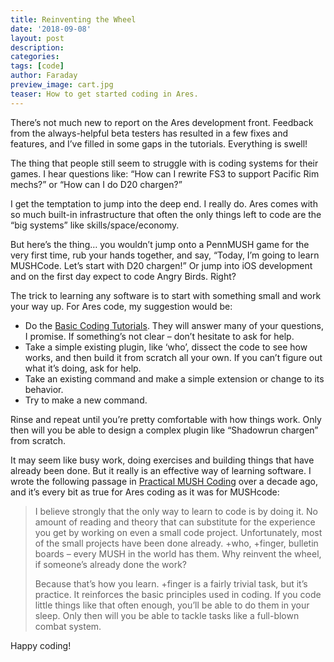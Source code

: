 ```yaml
---
title: Reinventing the Wheel
date: '2018-09-08'
layout: post
description:
categories:
tags: [code]
author: Faraday
preview_image: cart.jpg
teaser: How to get started coding in Ares.
---
```


There’s not much new to report on the Ares development front. Feedback from the always-helpful beta testers has resulted in a few fixes and features, and I’ve filled in some gaps in the tutorials. Everything is swell!

The thing that people still seem to struggle with is coding systems for their games. I hear questions like: “How can I rewrite FS3 to support Pacific Rim mechs?” or “How can I do D20 chargen?”

I get the temptation to jump into the deep end. I really do. Ares comes with so much built-in infrastructure that often the only things left to code are the “big systems” like skills/space/economy.

But here’s the thing… you wouldn’t jump onto a PennMUSH game for the very first time, rub your hands together, and say, “Today, I’m going to learn MUSHCode. Let’s start with D20 chargen!” Or jump into iOS development and on the first day expect to code Angry Birds. Right?

The trick to learning any software is to start with something small and work your way up. For Ares code, my suggestion would be:

* Do the [Basic Coding Tutorials](http://aresmush.com/tutorials/code). They will answer many of your questions, I promise. If something’s not clear – don’t hesitate to ask for help.
* Take a simple existing plugin, like ‘who’, dissect the code to see how works, and then build it from scratch all your own. If you can’t figure out what it’s doing, ask for help.
* Take an existing command and make a simple extension or change to its behavior.
* Try to make a new command.

Rinse and repeat until you’re pretty comfortable with how things work. Only then will you be able to design a complex plugin like “Shadowrun chargen” from scratch.

It may seem like busy work, doing exercises and building things that have already been done. But it really is an effective way of learning software. I wrote the following passage in [Practical MUSH Coding](https://aresmush.com/articles/practical-mush-coding/) over a decade ago, and it’s every bit as true for Ares coding as it was for MUSHcode:

> I believe strongly that the only way to learn to code is by doing it. No amount of reading and theory that can substitute for the experience you get by working on even a small code project. Unfortunately, most of the small projects have been done already. +who, +finger, bulletin boards – every MUSH in the world has them. Why reinvent the wheel, if someone’s already done the work?
> 
> Because that’s how you learn. +finger is a fairly trivial task, but it’s practice. It reinforces the basic principles used in coding. If you code little things like that often enough, you’ll be able to do them in your sleep. Only then will you be able to tackle tasks like a full-blown combat system.

Happy coding!